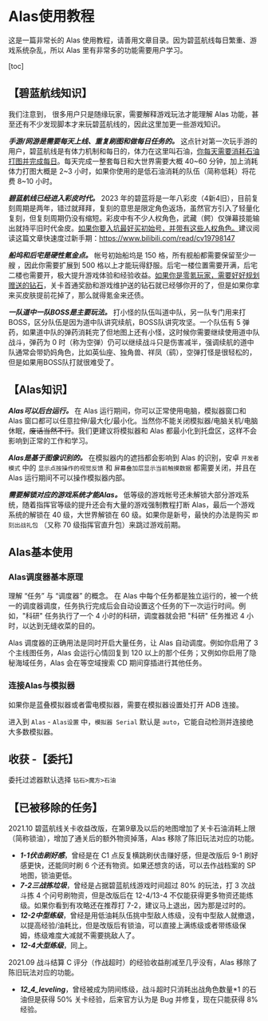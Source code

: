 
# Alas使用教程

这是一篇非常长的 Alas 使用教程，请善用文章目录。因为碧蓝航线每日繁重、游戏系统杂乱，所以 Alas 里有非常多的功能需要用户学习。

[toc]



## 【碧蓝航线知识】

我们注意到， 很多用户只是随缘玩家，需要解释游戏玩法才能理解 Alas 功能，甚至还有不少发现脚本才来玩碧蓝航线的，因此这里加更一些游戏知识。

***手游/网游是需要每天上线、重复刷图和做每日任务的。*** 这点针对第一次玩手游的用户，碧蓝航线是有体力机制和每日的，体力在这里叫石油，<ins>你每天需要消耗石油打图并完成每日</ins>。每天完成一整套每日和大世界需要大概 40~60 分钟，加上消耗体力打图大概是 2~3 小时，如果你使用的是低石油消耗的队伍（简称低耗）将花费 8~10 小时。

***碧蓝航线已经进入彩皮时代。*** 2023 年的碧蓝将是一年八彩皮（4新4旧），目前复刻周期是两年，错过就拜拜，复刻的意思是限定角色返场，虽然官方引入了轻量化复刻，但复刻周期仍没有缩短。彩皮中有不少人权角色，武藏（鳄）仅弹幕技能输出就持平旧时代金皮。<ins>如果你要入坑最好买初始号，并带有这些人权角色。</ins>建议阅读这篇文章快速度过新手期：https://www.bilibili.com/read/cv19798147

***船坞和后宅是硬性氪金点。*** 帐号初始船坞是 150 格，所有舰船都需要保留至少一艘 ，因此你需要扩展到 500 格以上才能玩得舒服。后宅一楼位置需要开满，后宅二楼也需要开，极大提升游戏体验和经验收益。<ins>如果你是零氪玩家，需要好好规划赠送的钻石</ins>，关卡首通奖励和游戏维护送的钻石就已经够你开的了，但是如果你拿来买皮肤提前花掉了，那么就得氪金来还债。

***一队道中一队BOSS是主要玩法。*** 打小怪的队伍叫道中队，另一队专门用来打BOSS，区分队伍是因为道中队讲究续航，BOSS队讲究攻坚。一个队伍有 5 弹药，如果道中队的弹药消耗完了但地图上还有小怪，这时候你需要继续使用道中队战斗，弹药为 0 时（称为空弹）仍可以继续战斗只是伤害减半，强调续航的道中队通常会带奶妈角色，比如英仙座、独角兽、祥凤（鹞），空弹打怪是很轻松的，但是如果用BOSS队打就很难受了。



## 【Alas知识】

***Alas可以后台运行。*** 在 Alas 运行期间，你可以正常使用电脑，模拟器窗口和 Alas 窗口都可以任意拉伸/最大化/最小化。当然你不能关闭模拟器/电脑关机/电脑休眠，~~废话当然不行~~。我们更建议将模拟器和 Alas 都最小化到托盘区，这样不会影响到正常的工作和学习。

***Alas是基于图像识别的。*** 在模拟器内的遮挡都会影响到 Alas 的识别，安卓 `开发者模式` 中的 `显示点按操作的视觉反馈` 和 `屏幕叠加层显示当前触摸数据` 都需要关闭，并且在 Alas 运行期间不可以操作模拟器内部。

***需要解锁对应的游戏系统才能Alas。*** 低等级的游戏帐号还未解锁大部分游戏系统，随着指挥官等级的提升还会有大量的游戏强制教程打断 Alas，最后一个游戏系统的解锁在 40 级，大世界解锁在 60 级。如果你是新号，最快的办法是购买 `即刻出战礼包` （又称 70 级指挥官直升包）来跳过游戏前期。

<!-- ![beginner_pack](Usage_cn.assets/beginner_pack.jpg) -->

## Alas基本使用

### Alas调度器基本原理

理解 “任务” 与 “调度器” 的概念。 在 Alas 中每个任务都是独立运行的，被一个统一的调度器调度，任务执行完成后会自动设置这个任务的下一次运行时间。例如，"科研" 任务执行了一个 4 小时的科研，调度器就会把 "科研" 任务推迟 4 小时，以达到无缝收菜的目的。

Alas 调度器的正确用法是同时开启大量任务，让 Alas 自动调度。例如你启用了 3 个主线图任务，Alas 会运行心情回复到 120 以上的那个任务；又例如你启用了隐秘海域任务，Alas 会在等空域搜索 CD 期间穿插进行其他任务。

### 连接Alas与模拟器

如果你是蓝叠模拟器或者雷电模拟器，需要在模拟器设置处打开 ADB 连接。



进入到 `Alas` - `Alas设置` 中，`模拟器 Serial` 默认是 `auto`，它能自动检测并连接绝大多数模拟器。



## 收获 -【委托】

委托过滤器默认选择 `钻石>魔方>石油`



## 【已被移除的任务】

2021.10 碧蓝航线关卡收益改版，在第9章及以后的地图增加了关卡石油消耗上限（简称锁油），增加了通关后的额外物资掉落，Alas 移除了陈旧玩法对应的功能。

- ***1-1伏击刷好感***，曾经是在 C1 点反复横跳刷伏击赚好感，但是改版后 9-1 刷好感更快，还能同时刷 6 个还有物资。如果还想贪的话，可以去作战档案的 SP 地图，锁油更低。
- ***7-2三战拣垃圾***，曾经是占据碧蓝航线游戏时间超过 80% 的玩法，打 3 次战斗拣 4 个问号刷物资，但是改版后在 12-4/13-4 不仅能获得更多物资还能练级。如果你看到有攻略还在推荐打 7-2，建议马上退出，因为那是过时的。
- ***12-2中型练级***，曾经是用低油耗队伍挑中型敌人练级，没有中型敌人就撤退，以提高经验/油耗比，但是改版后有锁油，可以直接上满练级或者带练级保姆，练级难度大减就不需要挑敌人了。
- ***12-4大型练级***，同上。

2021.09 战斗结算 C 评分（作战超时）的经验收益削减至几乎没有，Alas 移除了陈旧玩法对应的功能。

- ***12_4_leveling***，曾经被成为阴间练级，战斗超时只消耗出战角色数量*1 的石油但是获得 50% 关卡经验，后来官方认为是 Bug 并修复，现在只能获得 8% 经验。